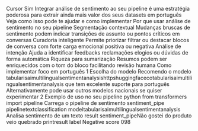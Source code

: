 Cursor
Sim Integrar análise de sentimento ao seu pipeline é uma estratégia poderosa para extrair ainda mais valor dos seus datasets em português Veja como isso pode te ajudar e como implementar
 Por que usar análise de sentimento no seu pipeline
 Segmentação contextual Mudanças bruscas de sentimento podem indicar transições de assunto ou pontos críticos em conversas
 Curadoria inteligente Permite priorizar filtrar ou destacar blocos de conversa com forte carga emocional positiva ou negativa
 Análise de intenção Ajuda a identificar feedbacks reclamações elogios ou dúvidas de forma automática
 Riqueza para sumarização Resumos podem ser enriquecidos com o tom do bloco facilitando revisão humana
 Como implementar foco em português
 1 Escolha do modelo
 Recomendo o modelo tabularisaimultilingualsentimentanalysishttpshuggingfacecotabularisaimultilingualsentimentanalysis que tem excelente suporte para português
 Alternativamente pode usar outros modelos nacionais se quiser experimentar
 2 Exemplo de uso no seu pipeline
python
from transformers import pipeline
 Carrega o pipeline de sentimento
sentiment_pipe  pipelinetextclassification modeltabularisaimultilingualsentimentanalysis
 Analisa sentimento de um texto
result  sentiment_pipeNão gostei do produto veio quebrado
printresult  label Negative score 098